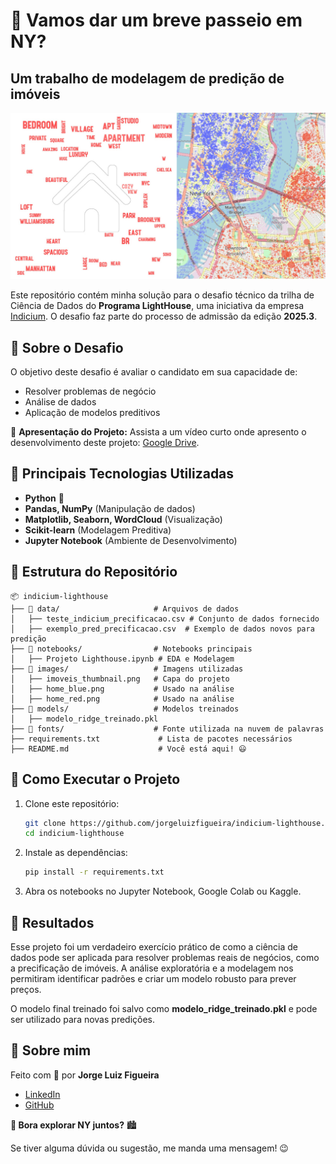 # 🗽 Vamos dar um breve passeio em NY? 

## Um trabalho de modelagem de predição de imóveis

![Capa do Projeto](images/imoveis_thumbnail.png)

Este repositório contém minha solução para o desafio técnico da trilha de Ciência de Dados do **Programa LightHouse**, uma iniciativa da empresa [Indicium](https://www.indicium.tech/pt-br/sobre-nos/quem-somos). O desafio faz parte do processo de admissão da edição **2025.3**.

## 🏡 Sobre o Desafio

O objetivo deste desafio é avaliar o candidato em sua capacidade de:
- Resolver problemas de negócio
- Análise de dados
- Aplicação de modelos preditivos


🎥 **Apresentação do Projeto:**
Assista a um vídeo curto onde apresento o desenvolvimento deste projeto: [Google Drive](https://drive.google.com/file/d/1M790CgENj_9nMsdEgX1oMKDiwbBlMg-m/view?usp=sharing).


## 🚀 Principais Tecnologias Utilizadas

- **Python** 🐍
- **Pandas, NumPy** (Manipulação de dados)
- **Matplotlib, Seaborn, WordCloud** (Visualização)
- **Scikit-learn** (Modelagem Preditiva)
- **Jupyter Notebook** (Ambiente de Desenvolvimento)

## 📂 Estrutura do Repositório

```
📦 indicium-lighthouse
├── 📂 data/                     # Arquivos de dados
│   ├── teste_indicium_precificacao.csv # Conjunto de dados fornecido
│   ├── exemplo_pred_precificacao.csv  # Exemplo de dados novos para predição
├── 📂 notebooks/                # Notebooks principais
│   ├── Projeto Lighthouse.ipynb # EDA e Modelagem
├── 📂 images/                   # Imagens utilizadas
│   ├── imoveis_thumbnail.png   # Capa do projeto
│   ├── home_blue.png           # Usado na análise
│   ├── home_red.png            # Usado na análise
├── 📂 models/                   # Modelos treinados
│   ├── modelo_ridge_treinado.pkl
├── 📂 fonts/                    # Fonte utilizada na nuvem de palavras
├── requirements.txt             # Lista de pacotes necessários
├── README.md                    # Você está aqui! 😃
```

## 📌 Como Executar o Projeto

1. Clone este repositório:
   ```bash
   git clone https://github.com/jorgeluizfigueira/indicium-lighthouse.git
   cd indicium-lighthouse
   ```
2. Instale as dependências:
   ```bash
   pip install -r requirements.txt
   ```
3. Abra os notebooks no Jupyter Notebook, Google Colab ou Kaggle.

## 🎯 Resultados

Esse projeto foi um verdadeiro exercício prático de como a ciência de dados pode ser aplicada para resolver problemas reais de negócios, como a precificação de imóveis. A análise exploratória e a modelagem nos permitiram identificar padrões e criar um modelo robusto para prever preços.

O modelo final treinado foi salvo como **modelo_ridge_treinado.pkl** e pode ser utilizado para novas predições.

## 👤 Sobre mim

Feito com 💙 por **Jorge Luiz Figueira**
- [LinkedIn](https://www.linkedin.com/in/jorgeluizfigueira/)
- [GitHub](https://github.com/jorgeluizfigueira/)

**🚀 Bora explorar NY juntos?** 🏙️

Se tiver alguma dúvida ou sugestão, me manda uma mensagem! 😉
